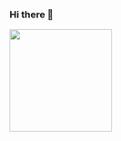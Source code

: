 ### Hi there 👋

<!--
**ehsaniara/ehsaniara** is a ✨ _special_ ✨ repository because its `README.md` (this file) appears on your GitHub profile.

Here are some ideas to get you started:

- ⚡ Software Engineer
-->

<a href="https://github.com/ehsaniara">
  <img align="center" height="180px" style="margin-right:10px" src="https://github-readme-stats.vercel.app/api?username=ehsaniara&count_private=true&show_icons=true&theme=radical" />
